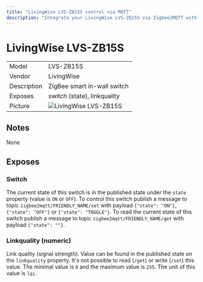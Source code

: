 ```yaml
---
title: "LivingWise LVS-ZB15S control via MQTT"
description: "Integrate your LivingWise LVS-ZB15S via Zigbee2MQTT with whatever smart home infrastructure you are using without the vendors bridge or gateway."
---
```


<!-- !!!! -->
<!-- ATTENTION: This file is auto-generated through docgen! -->
<!-- You can only edit the "## Notes"-Section. -->
<!-- !!!! -->

# LivingWise LVS-ZB15S

|     |     |
|-----|-----|
| Model | LVS-ZB15S  |
| Vendor  | LivingWise  |
| Description | ZigBee smart in-wall switch |
| Exposes | switch (state), linkquality |
| Picture | ![LivingWise LVS-ZB15S](https://psi-4ward.github.io/zigbee2mqtt.io/images/devices/LVS-ZB15S.jpg) |


## Notes

None



## Exposes

### Switch 
The current state of this switch is in the published state under the `state` property (value is `ON` or `OFF`).
To control this switch publish a message to topic `zigbee2mqtt/FRIENDLY_NAME/set` with payload `{"state": "ON"}`, `{"state": "OFF"}` or `{"state": "TOGGLE"}`.
To read the current state of this switch publish a message to topic `zigbee2mqtt/FRIENDLY_NAME/get` with payload `{"state": ""}`.

### Linkquality (numeric)
Link quality (signal strength).
Value can be found in the published state on the `linkquality` property.
It's not possible to read (`/get`) or write (`/set`) this value.
The minimal value is `0` and the maximum value is `255`.
The unit of this value is `lqi`.

